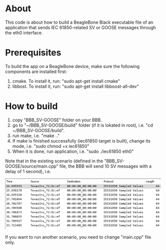 # About
This code is about how to build a BeagleBone Black executable file of an application that sends IEC 61850-related SV or GOOSE messages through the eth0 interface.

# Prerequisites
To build the app on a BeagleBone device, make sure the following components are installed first:
1. cmake. To install it, run: "sudo apt-get install cmake"
2. libbost. To install it, run: "sudo apt-get install libboost-all-dev"

# How to build
1. copy "BBB_SV-GOOSE" folder on your BBB.
2. go to "~/BBB_SV-GOOSE/build" folder (if it is lokated in root), i.e. "cd ~/BBB_SV-GOOSE/build".
3. run make, i.e. "make .."
4. If make is finished successfully (iec61850 target is built), change its mode, i.e. "sudo chmod +x iec61850"
5. When it is done, run application, i.e. "sudo ./iec61850 eth0"

Note that in the existing scenario (defined in the "BBB_SV-GOOSE/source/main.cpp" file, the BBB will send 10 SV messages with a delay of 1 second), i.e.

![alt text](https://github.com/mrv-king/BBB_SV-GOOSE/blob/main/SV_BBB.PNG)

If you want to run another scenario, you need to change "main.cpp" file only.

